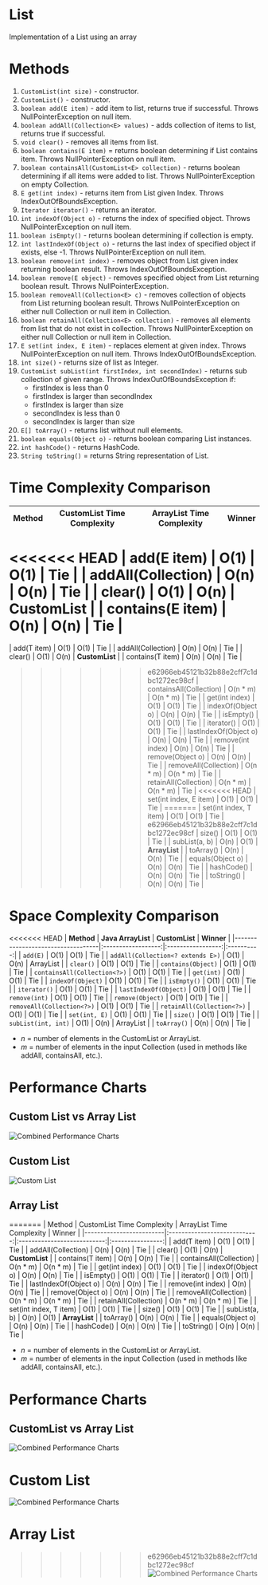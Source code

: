 # List

Implementation of a List using an array

# Methods

1. `CustomList(int size)` - constructor.
2. `CustomList()` - constructor.
3. `boolean add(E item)` - add item to list, returns true if successful. Throws NullPointerException on null item.
4. `boolean addAll(Collection<E> values)` - adds collection of items to list, returns true if successful.
5. `void clear()` - removes all items from list.
6. `boolean contains(E item)` = returns boolean determining if List contains item. Throws NullPointerException on null item.
7. `boolean containsAll(CustomList<E> collection)` - returns boolean determining if all items were added to list. Throws NullPointerException on empty Collection.
8. `E get(int index)` - returns item from List given Index. Throws IndexOutOfBoundsException. 
9. `Iterator iterator()` - returns an iterator. 
10. `int indexOf(Object o)` - returns the index of specified object. Throws NullPointerException on null item.
11. `boolean isEmpty()` - returns boolean determining if collection is empty.
12. `int lastIndexOf(Object o)` - returns the last index of specified object if exists, else -1. Throws NullPointerException on null item.
13. `boolean remove(int index)` - removes object from List given index returning boolean result. Throws IndexOutOfBoundsException.
14. `boolean remove(E object)` - removes specified object from List returning boolean result. Throws NullPointerException.
15. `boolean removeAll(Collection<E> c)` - removes collection of objects from List returning boolean result. Throws NullPointerException on either null Collection or null item in Collection.
16. `boolean retainAll(Collection<E> collection)` - removes all elements from list that do not exist in collection. Throws NullPointerException on either null Collection or null item in Collection.
17. `E set(int index, E item)` - replaces element at given index. Throws NullPointerException on null item. Throws IndexOutOfBoundsException.
18. `int size()` - returns size of list as Integer.
19. `CustomList subList(int firstIndex, int secondIndex)` - returns sub collection of given range. Throws IndexOutOfBoundsException if: 
    - firstIndex is less than 0 
    - firstIndex is larger than secondIndex
    - firstIndex is larger than size
    - secondIndex is less than 0
    - secondIndex is larger than size
20. `E[] toArray()` - returns list without null elements.
21. `boolean equals(Object o)` - returns boolean comparing List instances.
22. `int hashCode()` - returns HashCode.
23. `String toString()` = returns String representation of List.

# Time Complexity Comparison

| Method                  |  CustomList Time Complexity  |  ArrayList Time Complexity  |      Winner      |
|-------------------------|:----------------------------:|:---------------------------:|:----------------:|
<<<<<<< HEAD
| add(E item)             |             O(1)             |            O(1)             |       Tie        |
| addAll(Collection)      |             O(n)             |            O(n)             |       Tie        |
| clear()                 |             O(1)             |            O(n)             |  **CustomList**  |
| contains(E item)        |             O(n)             |            O(n)             |       Tie        |
=======
| add(T item)             |             O(1)             |            O(1)             |       Tie        |
| addAll(Collection)      |             O(n)             |            O(n)             |       Tie        |
| clear()                 |             O(1)             |            O(n)             |  **CustomList**  |
| contains(T item)        |             O(n)             |            O(n)             |       Tie        |
>>>>>>> e62966eb45121b32b88e2cff7c1dbc1272ec98cf
| containsAll(Collection) |           O(n * m)           |          O(n * m)           |       Tie        |
| get(int index)          |             O(1)             |            O(1)             |       Tie        |
| indexOf(Object o)       |             O(n)             |            O(n)             |       Tie        |
| isEmpty()               |             O(1)             |            O(1)             |       Tie        |
| iterator()              |             O(1)             |            O(1)             |       Tie        |
| lastIndexOf(Object o)   |             O(n)             |            O(n)             |       Tie        |
| remove(int index)       |             O(n)             |            O(n)             |       Tie        |
| remove(Object o)        |             O(n)             |            O(n)             |       Tie        |
| removeAll(Collection)   |           O(n * m)           |          O(n * m)           |       Tie        |
| retainAll(Collection)   |           O(n * m)           |          O(n * m)           |       Tie        |
<<<<<<< HEAD
| set(int index, E item)  |             O(1)             |            O(1)             |       Tie        |
=======
| set(int index, T item)  |             O(1)             |            O(1)             |       Tie        |
>>>>>>> e62966eb45121b32b88e2cff7c1dbc1272ec98cf
| size()                  |             O(1)             |            O(1)             |       Tie        |
| subList(a, b)           |             O(n)             |            O(1)             |  **ArrayList**   |
| toArray()               |             O(n)             |            O(n)             |       Tie        |
| equals(Object o)        |             O(n)             |            O(n)             |       Tie        |
| hashCode()              |             O(n)             |            O(n)             |       Tie        |
| toString()              |             O(n)             |            O(n)             |       Tie        |

# Space Complexity Comparison

<<<<<<< HEAD
| **Method**                        | **Java ArrayList** | **CustomList<T>** | **Winner** |
|-----------------------------------|:------------------:|:-----------------:|:----------:|
| `add(E)`                          |        O(1)        |       O(1)        |    Tie     |
| `addAll(Collection<? extends E>)` |        O(1)        |       O(n)        | ArrayList  |
| `clear()`                         |        O(1)        |       O(1)        |    Tie     |
| `contains(Object)`                |        O(1)        |       O(1)        |    Tie     |
| `containsAll(Collection<?>)`      |        O(1)        |       O(1)        |    Tie     |
| `get(int)`                        |        O(1)        |       O(1)        |    Tie     |
| `indexOf(Object)`                 |        O(1)        |       O(1)        |    Tie     |
| `isEmpty()`                       |        O(1)        |       O(1)        |    Tie     |
| `iterator()`                      |        O(1)        |       O(1)        |    Tie     |
| `lastIndexOf(Object)`             |        O(1)        |       O(1)        |    Tie     |
| `remove(int)`                     |        O(1)        |       O(1)        |    Tie     |
| `remove(Object)`                  |        O(1)        |       O(1)        |    Tie     |
| `removeAll(Collection<?>)`        |        O(1)        |       O(1)        |    Tie     |
| `retainAll(Collection<?>)`        |        O(1)        |       O(1)        |    Tie     |
| `set(int, E)`                     |        O(1)        |       O(1)        |    Tie     |
| `size()`                          |        O(1)        |       O(1)        |    Tie     |
| `subList(int, int)`               |        O(1)        |       O(n)        | ArrayList  |
| `toArray()`                       |        O(n)        |       O(n)        |    Tie     |
- *n* = number of elements in the CustomList or ArrayList.
- *m* = number of elements in the input Collection (used in methods like addAll, containsAll, etc.).

# Performance Charts
## Custom List vs Array List
![Combined Performance Charts](PerformanceTesting/CustomList_vs_ArrayList_Performance_Comparisons.png)

## Custom List
![Custom List](PerformanceTesting/CustomList_Performance.png)

## Array List
=======
| Method                  |  CustomList Time Complexity  |  ArrayList Time Complexity  |      Winner      |
|-------------------------|:----------------------------:|:---------------------------:|:----------------:|
| add(T item)             |             O(1)             |            O(1)             |       Tie        |
| addAll(Collection)      |             O(n)             |            O(n)             |       Tie        |
| clear()                 |             O(1)             |            O(n)             |  **CustomList**  |
| contains(T item)        |             O(n)             |            O(n)             |       Tie        |
| containsAll(Collection) |           O(n * m)           |          O(n * m)           |       Tie        |
| get(int index)          |             O(1)             |            O(1)             |       Tie        |
| indexOf(Object o)       |             O(n)             |            O(n)             |       Tie        |
| isEmpty()               |             O(1)             |            O(1)             |       Tie        |
| iterator()              |             O(1)             |            O(1)             |       Tie        |
| lastIndexOf(Object o)   |             O(n)             |            O(n)             |       Tie        |
| remove(int index)       |             O(n)             |            O(n)             |       Tie        |
| remove(Object o)        |             O(n)             |            O(n)             |       Tie        |
| removeAll(Collection)   |           O(n * m)           |          O(n * m)           |       Tie        |
| retainAll(Collection)   |           O(n * m)           |          O(n * m)           |       Tie        |
| set(int index, T item)  |             O(1)             |            O(1)             |       Tie        |
| size()                  |             O(1)             |            O(1)             |       Tie        |
| subList(a, b)           |             O(n)             |            O(1)             |  **ArrayList**   |
| toArray()               |             O(n)             |            O(n)             |       Tie        |
| equals(Object o)        |             O(n)             |            O(n)             |       Tie        |
| hashCode()              |             O(n)             |            O(n)             |       Tie        |
| toString()              |             O(n)             |            O(n)             |       Tie        |

- *n* = number of elements in the CustomList or ArrayList.
- *m* = number of elements in the input Collection (used in methods like addAll, containsAll, etc.).

# Performance Charts

## CustomList vs Array List

![Combined Performance Charts](PerformanceTesting/CustomList_vs_ArrayList_Performance_Comparisons.png)

# Custom List

![Combined Performance Charts](PerformanceTesting/CustomList_Performance.png)

# Array List

>>>>>>> e62966eb45121b32b88e2cff7c1dbc1272ec98cf
![Combined Performance Charts](PerformanceTesting/ArrayList_Performance.png)
